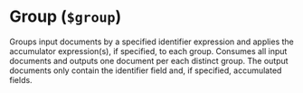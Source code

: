 # Group (`$group`)

Groups input documents by a specified identifier expression and applies the accumulator expression(s), if specified, to each group. Consumes all input documents and outputs one document per each distinct group. The output documents only contain the identifier field and, if specified, accumulated fields.
